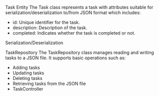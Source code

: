 Task Entity
The Task class represents a task with attributes suitable for serialization/deserialization to/from JSON format which includes:
* id: Unique identifier for the task.
* description: Description of the task.
* completed: Indicates whether the task is completed or not.

Serialization/Deserialization

TaskRepository
The TaskRepository class manages reading and writing tasks to a JSON file. It supports basic operations such as:

* Adding tasks
* Updating tasks
* Deleting tasks
* Retrieving tasks from the JSON file
* TaskController
